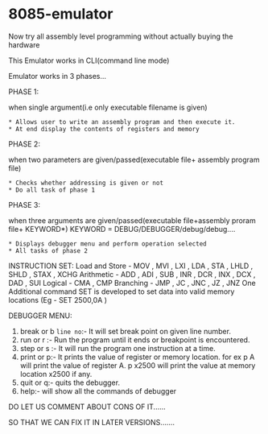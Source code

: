 # 8085-emulator
Now try all assembly level programming without actually buying the hardware

This Emulator works in CLI(command line mode)

Emulator works in 3 phases...

PHASE 1:

  when single argument(i.e only executable filename is given)
  
    * Allows user to write an assembly program and then execute it.
    * At end display the contents of registers and memory
PHASE 2:

  when two parameters are given/passed(executable file+ assembly program file)
  
    * Checks whether addressing is given or not
    * Do all task of phase 1
PHASE 3:

  when three arguments are given/passed(executable file+assembly proram file+ KEYWORD*)       KEYWORD = DEBUG/DEBUGGER/debug/debug....
  
    * Displays debugger menu and perform operation selected
    * All tasks of phase 2
    
INSTRUCTION SET:
Load and Store - MOV , MVI , LXI , LDA , STA , LHLD , SHLD , STAX , XCHG 
Arithmetic - ADD , ADI , SUB , INR , DCR , INX , DCX , DAD , SUI 
Logical - CMA , CMP 
Branching - JMP , JC , JNC , JZ , JNZ 
One Additional command SET is developed to set data into valid memory locations (Eg - SET 2500,0A )

DEBUGGER MENU:
1. break or b `line no`:- It will set break point on given line number.
2. run or r :- Run the program until it ends or breakpoint is encountered.
3. step or s :- It will run the program one instruction at a time.
4. print or p:- It prints the value of register or memory location. for ex p A will print the value of register A. p x2500 will print the value at memory location x2500 if any.
5. quit or q:- quits the debugger.
6. help:- will show all the commands of debugger




DO LET US COMMENT ABOUT CONS OF IT......

SO THAT WE CAN FIX IT IN LATER VERSIONS.......
